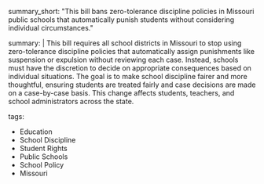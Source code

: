 summary_short: "This bill bans zero-tolerance discipline policies in Missouri public schools that automatically punish students without considering individual circumstances."

summary: |
  This bill requires all school districts in Missouri to stop using zero-tolerance discipline policies that automatically assign punishments like suspension or expulsion without reviewing each case. Instead, schools must have the discretion to decide on appropriate consequences based on individual situations. The goal is to make school discipline fairer and more thoughtful, ensuring students are treated fairly and case decisions are made on a case-by-case basis. This change affects students, teachers, and school administrators across the state.

tags:
  - Education
  - School Discipline
  - Student Rights
  - Public Schools
  - School Policy
  - Missouri
